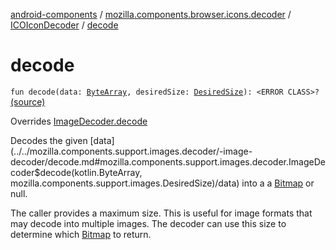 [android-components](../../index.md) / [mozilla.components.browser.icons.decoder](../index.md) / [ICOIconDecoder](index.md) / [decode](./decode.md)

# decode

`fun decode(data: `[`ByteArray`](https://kotlinlang.org/api/latest/jvm/stdlib/kotlin/-byte-array/index.html)`, desiredSize: `[`DesiredSize`](../../mozilla.components.support.images/-desired-size/index.md)`): <ERROR CLASS>?` [(source)](https://github.com/mozilla-mobile/android-components/blob/master/components/browser/icons/src/main/java/mozilla/components/browser/icons/decoder/ICOIconDecoder.kt#L26)

Overrides [ImageDecoder.decode](../../mozilla.components.support.images.decoder/-image-decoder/decode.md)

Decodes the given [data](../../mozilla.components.support.images.decoder/-image-decoder/decode.md#mozilla.components.support.images.decoder.ImageDecoder$decode(kotlin.ByteArray, mozilla.components.support.images.DesiredSize)/data) into a a [Bitmap](#) or null.

The caller provides a maximum size. This is useful for image formats that may decode into multiple images. The
decoder can use this size to determine which [Bitmap](#) to return.

